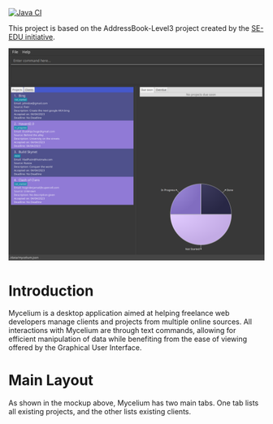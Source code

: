 [![Java CI](https://github.com/AY2223S2-CS2103T-W14-1/tp/actions/workflows/gradle.yml/badge.svg?branch=master)](https://github.com/AY2223S2-CS2103T-W14-1/tp/actions/workflows/gradle.yml)

This project is based on the AddressBook-Level3 project created by the [SE-EDU initiative](https://se-education.org).

![Ui](docs/images/Ui.png)

# Introduction

Mycelium is a desktop application aimed at helping freelance web developers
manage clients and projects from multiple online sources. All interactions
with Mycelium are through text commands, allowing for efficient manipulation
of data while benefiting from the ease of viewing offered by the Graphical
User Interface.

# Main Layout

As shown in the mockup above, Mycelium has two main tabs. One tab lists all
existing projects, and the other lists existing clients.
